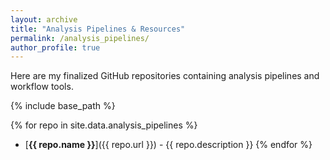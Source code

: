 ```yaml
---
layout: archive
title: "Analysis Pipelines & Resources"
permalink: /analysis_pipelines/
author_profile: true
---
```


Here are my finalized GitHub repositories containing analysis pipelines and workflow tools.

{% include base_path %}

{% for repo in site.data.analysis_pipelines %}
- [**{{ repo.name }}**]({{ repo.url }}) - {{ repo.description }}
{% endfor %}
